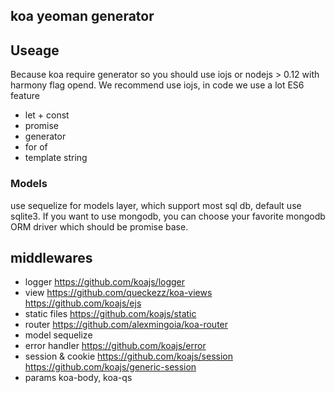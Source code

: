 ## koa yeoman generator

## Useage

Because koa require generator so you should use iojs or nodejs > 0.12 with harmony flag opend.
We recommend use iojs, in code we use a lot ES6 feature

* let + const
* promise
* generator
* for of
* template string


### Models

use sequelize for models layer, which support most sql db, default use sqlite3.
If you want to use mongodb, you can choose your favorite mongodb ORM driver which should be promise base.


## middlewares

* logger   https://github.com/koajs/logger
* view    https://github.com/queckezz/koa-views   https://github.com/koajs/ejs
* static files   https://github.com/koajs/static
* router    https://github.com/alexmingoia/koa-router
* model     sequelize
* error handler   https://github.com/koajs/error
* session & cookie    https://github.com/koajs/session   https://github.com/koajs/generic-session
* params    koa-body,   koa-qs
